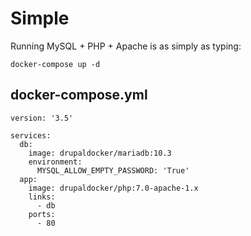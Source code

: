 Simple
=============

Running MySQL + PHP + Apache is as simply as typing:
```
docker-compose up -d
```

## docker-compose.yml
```
version: '3.5'

services:
  db:
    image: drupaldocker/mariadb:10.3
    environment:
      MYSQL_ALLOW_EMPTY_PASSWORD: 'True'
  app:
    image: drupaldocker/php:7.0-apache-1.x
    links:
      - db
    ports:
      - 80
```
